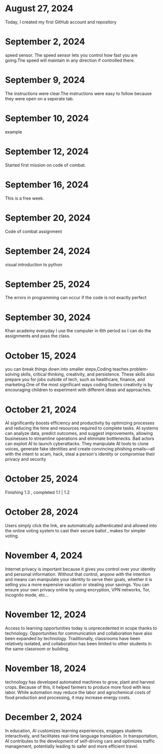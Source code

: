 # August 27, 2024
Today, I created my first GitHub account and repository

# September 2, 2024
speed sensor.
The speed sensor lets you control how fast you are going.The speed will maintain in any direction if controlled there.

# September 9, 2024 
The instructions were clear.The instructions were easy to follow because they were open on a seperate tab.

# September 10, 2024
example

# September 12, 2024
Started first mission on code of combat.

# September 16, 2024
This is a free week.

# September 20, 2024 
Code of combat assignment

 # September 24, 2024
visual introduction to python

 # September 25, 2024
 The errors in programming can occur if the code is not exactly perfect 

 # September 30, 2024
 Khan academy
 everyday I use the computer in 6th period so I can do the assignments and pass the class.

# October 15, 2024 
you can break things down into smaller steps,Coding teaches problem-solving skills, critical thinking, creativity, and persistence. These skills also prepare you for jobs outside of tech, such as healthcare, finance, and marketing.One of the most significant ways coding fosters creativity is by encouraging children to experiment with different ideas and approaches.


# October 21, 2024
AI significantly boosts efficiency and productivity by optimizing processes and reducing the time and resources required to complete tasks. AI systems can analyze data, predict outcomes, and suggest improvements, allowing businesses to streamline operations and eliminate bottlenecks. 
Bad actors can exploit AI to launch cyberattacks. They manipulate AI tools to clone voices, generate fake identities and create convincing phishing emails—all with the intent to scam, hack, steal a person's identity or compromise their privacy and security


# October 25, 2024
Finishing 1.3 , completed 1.1 | 1.2

# October 28, 2024
Users simply click the link, are automatically authenticated and allowed into the online voting system to cast their secure ballot , makes for simpler voting.

# November 4, 2024 
Internet privacy is important because it gives you control over your identity and personal information. Without that control, anyone with the intention and means can manipulate your identity to serve their goals, whether it is selling you a more expensive vacation or stealing your savings. You can ensure your own privacy online by using encryption, VPN networks, Tor, incognito mode, etc...


# November 12, 2024 
Access to learning opportunities today is unprecedented in scope thanks to technology. Opportunities for communication and collaboration have also been expanded by technology. Traditionally, classrooms have been relatively isolated, and collaboration has been limited to other students in the same classroom or building.


# November 18, 2024 
technology has developed automated machines to grow, plant and harvest crops. Because of this, it helped farmers to produce more food with less labor.
 While automation may reduce the labor and agrochemical costs of food production and processing, it may increase energy costs.

# December 2, 2024 
In education, AI customizes learning experiences, engages students interactively, and facilitates real-time language translation. In transportation, AI contributes to the development of self-driving cars and optimizes traffic management, potentially leading to safer and more efficient travel.
